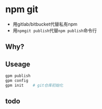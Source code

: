 # npm git

* 用gitlab/bitbucket代替私有npm
* 用`npmgit publish`代替`npm publish`命令行

## Why?



## Useage

```bash
gpm publish
gpm config
gpm init	# git仓库初始化
```

## todo

